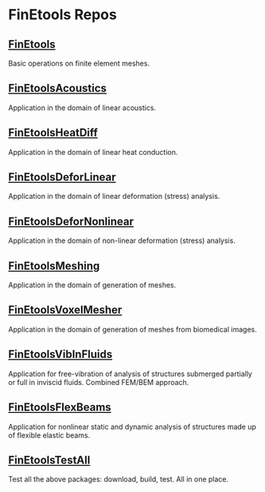 # FinEtools Repos

## [FinEtools](https://github.com/PetrKryslUCSD/FinEtools.jl)

Basic operations on finite element meshes.

## [FinEtoolsAcoustics](https://github.com/PetrKryslUCSD/FinEtoolsAcoustics.jl)

Application in the domain of  linear acoustics.


## [FinEtoolsHeatDiff](https://github.com/PetrKryslUCSD/FinEtoolsHeatDiff.jl)

Application in the domain of  linear heat conduction.


## [FinEtoolsDeforLinear](https://github.com/PetrKryslUCSD/FinEtoolsDeforLinear.jl)

Application in the domain of  linear deformation (stress) analysis.


## [FinEtoolsDeforNonlinear](https://github.com/PetrKryslUCSD/FinEtoolsDeforNonlinear.jl)

Application in the domain of  non-linear deformation (stress) analysis.


## [FinEtoolsMeshing](https://github.com/PetrKryslUCSD/FinEtoolsMeshing.jl)

Application in the domain of generation of meshes.


## [FinEtoolsVoxelMesher](https://github.com/PetrKryslUCSD/FinEtoolsVoxelMesher.jl)

Application in the domain of generation of meshes from biomedical images.


## [FinEtoolsVibInFluids](https://github.com/PetrKryslUCSD/FinEtoolsVibInFluids.jl)

Application for free-vibration of analysis of structures submerged partially or full in inviscid fluids.
Combined FEM/BEM approach.


## [FinEtoolsFlexBeams](https://github.com/PetrKryslUCSD/FinEtoolsFlexBeams.jl)

Application for nonlinear static and dynamic analysis of structures made up of flexible elastic beams.

## [FinEtoolsTestAll](https://github.com/PetrKryslUCSD/FinEtoolsTestAll.jl)

Test all the above packages: download, build, test. All in one place.


